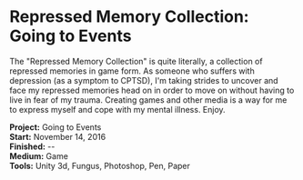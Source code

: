 # Repressed Memory Collection: Going to Events

The "Repressed Memory Collection" is quite literally, a collection of repressed memories in game form. As someone who suffers with depression (as a symptom to CPTSD), I'm taking strides to uncover and face my repressed memories head on in order to move on without having to live in fear of my trauma. Creating games and other media is a way for me to express myself and cope with my mental illness. Enjoy.

**Project:** Going to Events  
**Start:** November 14, 2016  
**Finished:** --  
**Medium:** Game  
**Tools:** Unity 3d, Fungus, Photoshop, Pen, Paper

